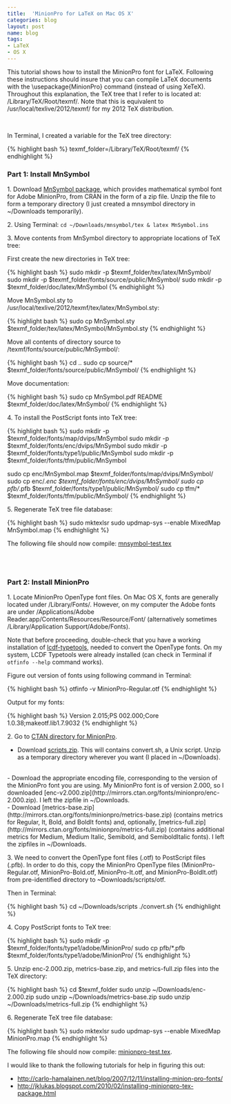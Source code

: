 ```yaml
---
title:  'MinionPro for LaTeX on Mac OS X'
categories: blog
layout: post
name: blog
tags:
- LaTeX
- OS X
---
```


This tutorial shows how to install the MinionPro font for LaTeX. Following these instructions should insure that you can compile LaTeX documents with the \usepackage{MinionPro} command (instead of using XeTeX). Throughout this explanation, the TeX tree that I refer to is located at: /Library/TeX/Root/texmf/. Note that this is equivalent to /usr/local/texlive/2012/texmf/ for my 2012 TeX distribution.

<br/>

In Terminal, I created a variable for the TeX tree directory:

{% highlight bash %}
texmf_folder=/Library/TeX/Root/texmf/
{% endhighlight %}

### Part 1: Install MnSymbol

  1\. Download [MnSymbol package](http://mirror.ctan.org/fonts/mnsymbol.zip), which provides mathematical symbol font for Adobe MinionPro, from CRAN in the form of a zip file. Unzip the file to form a temporary directory (I just created a mnsymbol directory in ~/Downloads temporarily).

  2\. Using Terminal: `cd ~/Downloads/mnsymbol/tex & latex MnSymbol.ins`

  3\. Move contents from MnSymbol directory to appropriate locations of TeX tree:

First create the new directories in TeX tree:

{% highlight bash %}
sudo mkdir -p $texmf_folder/tex/latex/MnSymbol/
sudo mkdir -p $texmf_folder/fonts/source/public/MnSymbol/
sudo mkdir -p $texmf_folder/doc/latex/MnSymbol
{% endhighlight %}

Move MnSymbol.sty to /usr/local/texlive/2012/texmf/tex/latex/MnSymbol.sty:

{% highlight bash %}
sudo cp MnSymbol.sty $texmf_folder/tex/latex/MnSymbol/MnSymbol.sty
{% endhighlight %}

Move all contents of directory source to /texmf/fonts/source/public/MnSymbol/:

{% highlight bash %}
cd ..
sudo cp source/* $texmf_folder/fonts/source/public/MnSymbol/
{% endhighlight %}

Move documentation:

{% highlight bash %}
sudo cp MnSymbol.pdf README $texmf_folder/doc/latex/MnSymbol/
{% endhighlight %}


  4\. To install the PostScript fonts into TeX tree:

{% highlight bash %}
sudo mkdir -p $texmf_folder/fonts/map/dvips/MnSymbol
sudo mkdir -p $texmf_folder/fonts/enc/dvips/MnSymbol
sudo mkdir -p $texmf_folder/fonts/type1/public/MnSymbol
sudo mkdir -p $texmf_folder/fonts/tfm/public/MnSymbol

sudo cp enc/MnSymbol.map $texmf_folder/fonts/map/dvips/MnSymbol/
sudo cp enc/*.enc $texmf_folder/fonts/enc/dvips/MnSymbol/
sudo cp pfb/*.pfb $texmf_folder/fonts/type1/public/MnSymbol/
sudo cp tfm/* $texmf_folder/fonts/tfm/public/MnSymbol/
{% endhighlight %}


  5\. Regenerate TeX tree file database:

{% highlight bash %}
sudo mktexlsr
sudo updmap-sys --enable MixedMap MnSymbol.map
{% endhighlight %}

The following file should now compile: [mnsymbol-test.tex](/assets/latex/mnsymbol-test.tex)

<br/>
<br/>

### Part 2: Install MinionPro

  1\. Locate MinionPro OpenType font files. On Mac OS X, fonts are generally located under /Library/Fonts/. However, on my computer the Adobe fonts are under /Applications/Adobe Reader.app/Contents/Resources/Resource/Font/ (alternatively sometimes /Library/Application Support/Adobe/Fonts).

Note that before proceeding, double-check that you have a working installation of [lcdf-typetools](http://www.lcdf.org/type/), needed to convert the OpenType fonts. On my system, LCDF Typetools were already installed (can check in Terminal if `otfinfo --help` command works).

Figure out version of fonts using following command in Terminal:

{% highlight bash %}
otfinfo -v MinionPro-Regular.otf
{% endhighlight %}

Output for my fonts:

{% highlight bash %}
Version 2.015;PS 002.000;Core 1.0.38;makeotf.lib1.7.9032
{% endhighlight %}

  2\. Go to [CTAN directory for MinionPro](http://www.ctan.org/tex-archive/fonts/minionpro/).


   - Download [scripts.zip](http://mirrors.ctan.org/fonts/minionpro/scripts.zip). This will contains convert.sh, a Unix script. Unzip as a temporary directory wherever you want (I placed in ~/Downloads).
   <br/>
   - Download the appropriate encoding file, corresponding to the version of the MinionPro font you are using. My MinionPro font is of version 2.000, so I downloaded [enc-v2.000.zip](http://mirrors.ctan.org/fonts/minionpro/enc-2.000.zip). I left the zipfile in ~/Downloads.
   <br/>
   - Download [metrics-base.zip](http://mirrors.ctan.org/fonts/minionpro/metrics-base.zip) (contains metrics for Regular, It, Bold, and BoldIt fonts) and, optionally, [metrics-full.zip](http://mirrors.ctan.org/fonts/minionpro/metrics-full.zip) (contains additional metrics for Medium, Medium Italic, Semibold, and SemiboldItalic fonts). I left the zipfiles in ~/Downloads.

  3\. We need to convert the OpenType font files (.otf) to PostScript files (.pfb). In order to do this, copy the MinionPro OpenType files (MinionPro-Regular.otf, MinionPro-Bold.otf, MinionPro-It.otf, and MinionPro-BoldIt.otf) from pre-identified directory to ~Downloads/scripts/otf.

Then in Terminal:

{% highlight bash %}
cd ~/Downloads/scripts
./convert.sh
{% endhighlight %}

  4\. Copy PostScript fonts to TeX tree:

{% highlight bash %}
sudo mkdir -p $texmf_folder/fonts/type1/adobe/MinionPro/
sudo cp pfb/*.pfb $texmf_folder/fonts/type1/adobe/MinionPro/
{% endhighlight %}

  5\. Unzip enc-2.000.zip, metrics-base.zip, and metrics-full.zip files into the TeX directory:

{% highlight bash %}
cd $texmf_folder
sudo unzip ~/Downloads/enc-2.000.zip
sudo unzip ~/Downloads/metrics-base.zip
sudo unzip ~/Downloads/metrics-full.zip
{% endhighlight %}

  6\.  Regenerate TeX tree file database:

{% highlight bash %}
sudo mktexlsr
sudo updmap-sys --enable MixedMap MinionPro.map
{% endhighlight %}

The following file should now compile: [minionpro-test.tex](/assets/latex/minionpro-test.tex).

I would like to thank the following tutorials for help in figuring this out:

* http://carlo-hamalainen.net/blog/2007/12/11/installing-minion-pro-fonts/
* http://jklukas.blogspot.com/2010/02/installing-minionpro-tex-package.html
